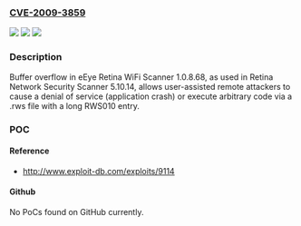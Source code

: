 ### [CVE-2009-3859](https://cve.mitre.org/cgi-bin/cvename.cgi?name=CVE-2009-3859)
![](https://img.shields.io/static/v1?label=Product&message=n%2Fa&color=blue)
![](https://img.shields.io/static/v1?label=Version&message=n%2Fa&color=blue)
![](https://img.shields.io/static/v1?label=Vulnerability&message=n%2Fa&color=brighgreen)

### Description

Buffer overflow in eEye Retina WiFi Scanner 1.0.8.68, as used in Retina Network Security Scanner 5.10.14, allows user-assisted remote attackers to cause a denial of service (application crash) or execute arbitrary code via a .rws file with a long RWS010 entry.

### POC

#### Reference
- http://www.exploit-db.com/exploits/9114

#### Github
No PoCs found on GitHub currently.

